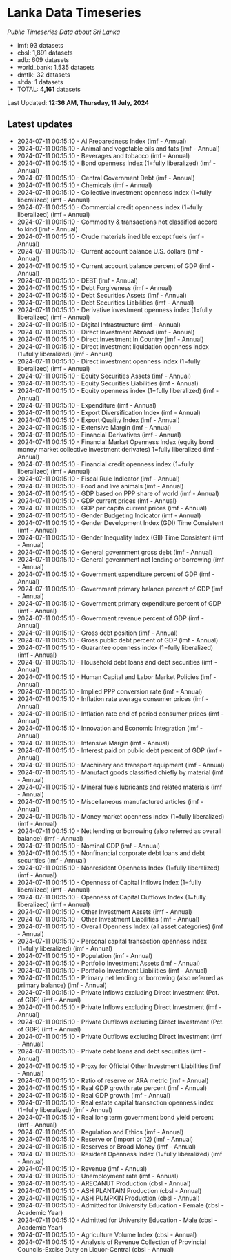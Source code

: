 # Lanka Data Timeseries
*Public Timeseries Data about Sri Lanka*

* imf: 93 datasets
* cbsl: 1,891 datasets
* adb: 609 datasets
* world_bank: 1,535 datasets
* dmtlk: 32 datasets
* sltda: 1 datasets
* TOTAL: **4,161** datasets

Last Updated: **12:36 AM, Thursday, 11 July, 2024**

## Latest updates

* 2024-07-11 00:15:10 - AI Preparedness Index (imf - Annual)
* 2024-07-11 00:15:10 - Animal and vegetable oils and fats (imf - Annual)
* 2024-07-11 00:15:10 - Beverages and tobacco (imf - Annual)
* 2024-07-11 00:15:10 - Bond openness index (1=fully liberalized) (imf - Annual)
* 2024-07-11 00:15:10 - Central Government Debt (imf - Annual)
* 2024-07-11 00:15:10 - Chemicals (imf - Annual)
* 2024-07-11 00:15:10 - Collective investment openness index (1=fully liberalized) (imf - Annual)
* 2024-07-11 00:15:10 - Commercial credit openness index (1=fully liberalized) (imf - Annual)
* 2024-07-11 00:15:10 - Commodity & transactions not classified accord to kind (imf - Annual)
* 2024-07-11 00:15:10 - Crude materials inedible except fuels (imf - Annual)
* 2024-07-11 00:15:10 - Current account balance U.S. dollars (imf - Annual)
* 2024-07-11 00:15:10 - Current account balance percent of GDP (imf - Annual)
* 2024-07-11 00:15:10 - DEBT (imf - Annual)
* 2024-07-11 00:15:10 - Debt Forgiveness (imf - Annual)
* 2024-07-11 00:15:10 - Debt Securities Assets (imf - Annual)
* 2024-07-11 00:15:10 - Debt Securities Liabilities (imf - Annual)
* 2024-07-11 00:15:10 - Derivative investment openness index (1=fully liberalized) (imf - Annual)
* 2024-07-11 00:15:10 - Digital Infrastructure (imf - Annual)
* 2024-07-11 00:15:10 - Direct Investment Abroad (imf - Annual)
* 2024-07-11 00:15:10 - Direct Investment In Country (imf - Annual)
* 2024-07-11 00:15:10 - Direct investment liquidation openness index (1=fully liberalized) (imf - Annual)
* 2024-07-11 00:15:10 - Direct investment openness index (1=fully liberalized) (imf - Annual)
* 2024-07-11 00:15:10 - Equity Securities Assets (imf - Annual)
* 2024-07-11 00:15:10 - Equity Securities Liabilities (imf - Annual)
* 2024-07-11 00:15:10 - Equity openness index (1=fully liberalized) (imf - Annual)
* 2024-07-11 00:15:10 - Expenditure (imf - Annual)
* 2024-07-11 00:15:10 - Export Diversification Index (imf - Annual)
* 2024-07-11 00:15:10 - Export Quality Index (imf - Annual)
* 2024-07-11 00:15:10 - Extensive Margin (imf - Annual)
* 2024-07-11 00:15:10 - Financial Derivatives (imf - Annual)
* 2024-07-11 00:15:10 - Financial Market Openness Index (equity bond money market collective investment derivates) 1=fully liberalized (imf - Annual)
* 2024-07-11 00:15:10 - Financial credit openness index (1=fully liberalized) (imf - Annual)
* 2024-07-11 00:15:10 - Fiscal Rule Indicator (imf - Annual)
* 2024-07-11 00:15:10 - Food and live animals (imf - Annual)
* 2024-07-11 00:15:10 - GDP based on PPP share of world (imf - Annual)
* 2024-07-11 00:15:10 - GDP current prices (imf - Annual)
* 2024-07-11 00:15:10 - GDP per capita current prices (imf - Annual)
* 2024-07-11 00:15:10 - Gender Budgeting Indicator (imf - Annual)
* 2024-07-11 00:15:10 - Gender Development Index (GDI) Time Consistent (imf - Annual)
* 2024-07-11 00:15:10 - Gender Inequality Index (GII) Time Consistent (imf - Annual)
* 2024-07-11 00:15:10 - General government gross debt (imf - Annual)
* 2024-07-11 00:15:10 - General government net lending or borrowing (imf - Annual)
* 2024-07-11 00:15:10 - Government expenditure percent of GDP (imf - Annual)
* 2024-07-11 00:15:10 - Government primary balance percent of GDP (imf - Annual)
* 2024-07-11 00:15:10 - Government primary expenditure percent of GDP (imf - Annual)
* 2024-07-11 00:15:10 - Government revenue percent of GDP (imf - Annual)
* 2024-07-11 00:15:10 - Gross debt position (imf - Annual)
* 2024-07-11 00:15:10 - Gross public debt percent of GDP (imf - Annual)
* 2024-07-11 00:15:10 - Guarantee openness index (1=fully liberalized) (imf - Annual)
* 2024-07-11 00:15:10 - Household debt loans and debt securities (imf - Annual)
* 2024-07-11 00:15:10 - Human Capital and Labor Market Policies (imf - Annual)
* 2024-07-11 00:15:10 - Implied PPP conversion rate (imf - Annual)
* 2024-07-11 00:15:10 - Inflation rate average consumer prices (imf - Annual)
* 2024-07-11 00:15:10 - Inflation rate end of period consumer prices (imf - Annual)
* 2024-07-11 00:15:10 - Innovation and Economic Integration (imf - Annual)
* 2024-07-11 00:15:10 - Intensive Margin (imf - Annual)
* 2024-07-11 00:15:10 - Interest paid on public debt percent of GDP (imf - Annual)
* 2024-07-11 00:15:10 - Machinery and transport equipment (imf - Annual)
* 2024-07-11 00:15:10 - Manufact goods classified chiefly by material (imf - Annual)
* 2024-07-11 00:15:10 - Mineral fuels lubricants and related materials (imf - Annual)
* 2024-07-11 00:15:10 - Miscellaneous manufactured articles (imf - Annual)
* 2024-07-11 00:15:10 - Money market openness index (1=fully liberalized) (imf - Annual)
* 2024-07-11 00:15:10 - Net lending or borrowing (also referred as overall balance) (imf - Annual)
* 2024-07-11 00:15:10 - Nominal GDP (imf - Annual)
* 2024-07-11 00:15:10 - Nonfinancial corporate debt loans and debt securities (imf - Annual)
* 2024-07-11 00:15:10 - Nonresident Openness Index (1=fully liberalized) (imf - Annual)
* 2024-07-11 00:15:10 - Openness of Capital Inflows Index (1=fully liberalized) (imf - Annual)
* 2024-07-11 00:15:10 - Openness of Capital Outflows Index (1=fully liberalized) (imf - Annual)
* 2024-07-11 00:15:10 - Other Investment Assets (imf - Annual)
* 2024-07-11 00:15:10 - Other Investment Liabilities (imf - Annual)
* 2024-07-11 00:15:10 - Overall Openness Index (all asset categories) (imf - Annual)
* 2024-07-11 00:15:10 - Personal capital transaction openness index (1=fully liberalized) (imf - Annual)
* 2024-07-11 00:15:10 - Population (imf - Annual)
* 2024-07-11 00:15:10 - Portfolio Investment Assets (imf - Annual)
* 2024-07-11 00:15:10 - Portfolio Investment Liabilities (imf - Annual)
* 2024-07-11 00:15:10 - Primary net lending or borrowing (also referred as primary balance) (imf - Annual)
* 2024-07-11 00:15:10 - Private Inflows excluding Direct Investment (Pct. of GDP) (imf - Annual)
* 2024-07-11 00:15:10 - Private Inflows excluding Direct Investment (imf - Annual)
* 2024-07-11 00:15:10 - Private Outflows excluding Direct Investment (Pct. of GDP) (imf - Annual)
* 2024-07-11 00:15:10 - Private Outflows excluding Direct Investment (imf - Annual)
* 2024-07-11 00:15:10 - Private debt loans and debt securities (imf - Annual)
* 2024-07-11 00:15:10 - Proxy for Official Other Investment Liabilities (imf - Annual)
* 2024-07-11 00:15:10 - Ratio of reserve or ARA metric (imf - Annual)
* 2024-07-11 00:15:10 - Real GDP growth rate percent (imf - Annual)
* 2024-07-11 00:15:10 - Real GDP growth (imf - Annual)
* 2024-07-11 00:15:10 - Real estate capital transaction openness index (1=fully liberalized) (imf - Annual)
* 2024-07-11 00:15:10 - Real long term government bond yield percent (imf - Annual)
* 2024-07-11 00:15:10 - Regulation and Ethics (imf - Annual)
* 2024-07-11 00:15:10 - Reserve or (Import or 12) (imf - Annual)
* 2024-07-11 00:15:10 - Reserves or Broad Money (imf - Annual)
* 2024-07-11 00:15:10 - Resident Openness Index (1=fully liberalized) (imf - Annual)
* 2024-07-11 00:15:10 - Revenue (imf - Annual)
* 2024-07-11 00:15:10 - Unemployment rate (imf - Annual)
* 2024-07-11 00:15:10 - ARECANUT Production (cbsl - Annual)
* 2024-07-11 00:15:10 - ASH PLANTAIN Production (cbsl - Annual)
* 2024-07-11 00:15:10 - ASH PUMPKIN Production (cbsl - Annual)
* 2024-07-11 00:15:10 - Admitted for University Education - Female (cbsl - Academic Year)
* 2024-07-11 00:15:10 - Admitted for University Education - Male (cbsl - Academic Year)
* 2024-07-11 00:15:10 - Agriculture Volume Index (cbsl - Annual)
* 2024-07-11 00:15:10 - Analysis of Revenue Collection of Provincial Councils-Excise Duty on Liquor-Central (cbsl - Annual)